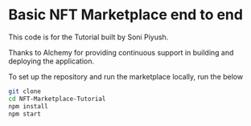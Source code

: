 # Basic NFT Marketplace end to end

This code is for the Tutorial built by Soni Piyush.

Thanks to Alchemy for providing continuous support in building and deploying the application.

To set up the repository and run the marketplace locally, run the below
```bash
git clone 
cd NFT-Marketplace-Tutorial
npm install
npm start
```